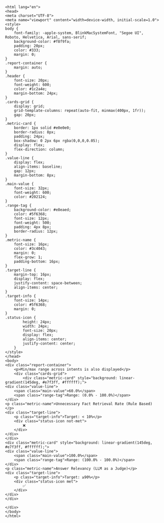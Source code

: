 
    <html lang="en">
    <head>
    <meta charset="UTF-8">
    <meta name="viewport" content="width=device-width, initial-scale=1.0">
    <style>
    body {
        font-family: -apple-system, BlinkMacSystemFont, "Segoe UI", Roboto, Helvetica, Arial, sans-serif;
        background-color: #f8f9fa;
        padding: 20px;
        color: #333;
        margin: 0;
    }
    .report-container {
        margin: auto;
    }
    .header {
        font-size: 20px;
        font-weight: 600;
        color: #1c2a4e;
        margin-bottom: 24px;
    }
    .cards-grid {
        display: grid;
        grid-template-columns: repeat(auto-fit, minmax(400px, 1fr));
        gap: 20px;
    }
    .metric-card {
        border: 1px solid #e0e0e0;
        border-radius: 8px;
        padding: 24px;
        box-shadow: 0 2px 6px rgba(0,0,0,0.05);
        display: flex;
        flex-direction: column;
    }
    .value-line {
        display: flex;
        align-items: baseline;
        gap: 12px;
        margin-bottom: 8px;
    }
    .main-value {
        font-size: 32px;
        font-weight: 600;
        color: #202124;
    }
    .range-tag {
        background-color: #e8eaed;
        color: #5f6368;
        font-size: 12px;
        font-weight: 500;
        padding: 4px 8px;
        border-radius: 12px;
    }
    .metric-name {
        font-size: 16px;
        color: #3c4043;
        margin: 0;
        flex-grow: 1; 
        padding-bottom: 16px;
    }
    .target-line {
        margin-top: 16px;
        display: flex;
        justify-content: space-between;
        align-items: center;
    }
    .target-info {
        font-size: 14px;
        color: #5f6368;
        margin: 0;
    }
    .status-icon {
            height: 24px;
            width: 24px;
            font-size: 20px; 
            display: flex;
            align-items: center;
            justify-content: center;
        }
    </style>
    </head>
    <body>
    <div class="report-container">
        <p>Min/max range across intents is also displayed</p>
        <div class="cards-grid">
            <div class="metric-card" style="background: linear-gradient(145deg, #e7f3ff, #ffffff);">
    <div class="value-line">
        <span class="main-value">60.0%</span>
        <span class="range-tag">Range: (0.0% - 100.0%)</span>
    </div>
    <p class="metric-name">Unnecessary Fact Retrieval Rate (Rule Based)</p>
    <div class="target-line">
        <p class="target-info">Target: < 10%</p>
        <div class="status-icon not-met">
            ❌
        </div>
    </div>
    </div>
    <div class="metric-card" style="background: linear-gradient(145deg, #e7f3ff, #ffffff);">
    <div class="value-line">
        <span class="main-value">100.0%</span>
        <span class="range-tag">Range: (100.0% - 100.0%)</span>
    </div>
    <p class="metric-name">Answer Relevancy (LLM as a Judge)</p>
    <div class="target-line">
        <p class="target-info">Target: ≥90%</p>
        <div class="status-icon met">
            ✅
        </div>
    </div>
    </div>
    
    </div>
    </body>
    </html>
    